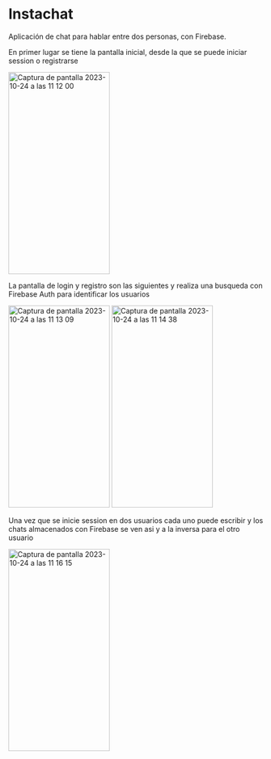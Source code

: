 # Instachat
Aplicación de chat para hablar entre dos personas, con Firebase.

En primer lugar se tiene la pantalla inicial, desde la que se puede iniciar session o registrarse

<img width="200" height="400" alt="Captura de pantalla 2023-10-24 a las 11 12 00" src="https://github.com/jamv0007/Instachat/assets/84525141/4ce69f2c-a60b-4141-b4b9-dc30d104d23a">

La pantalla de login y registro son las siguientes y realiza una busqueda con Firebase Auth para identificar los usuarios

<img width="200" height="400" alt="Captura de pantalla 2023-10-24 a las 11 13 09" src="https://github.com/jamv0007/Instachat/assets/84525141/807d31e6-dd5e-4b82-8f6b-11f0c225aeaa">

<img width="200" height="400" alt="Captura de pantalla 2023-10-24 a las 11 14 38" src="https://github.com/jamv0007/Instachat/assets/84525141/f3f06a59-bf96-4542-a4f6-85e014796006">

Una vez que se inicie session en dos usuarios cada uno puede escribir y los chats almacenados con Firebase se ven asi y a la inversa para el otro usuario


<img width="200" height="400" alt="Captura de pantalla 2023-10-24 a las 11 16 15" src="https://github.com/jamv0007/Instachat/assets/84525141/a828e87a-8fe6-4137-a431-6ba4b6e34995">
